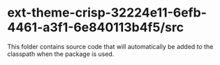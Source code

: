 # ext-theme-crisp-32224e11-6efb-4461-a3f1-6e840113b4f5/src

This folder contains source code that will automatically be added to the classpath when
the package is used.
